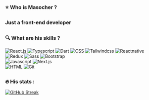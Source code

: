 ### :star: Who is Masocher ?
### Just a front-end developer

##

### :mag: What are his skills ?

<div id="badges">
  <img src="https://img.shields.io/badge/react.js-blue?style=for-the-badge&logo=react&logoColor=white" alt="React.js"/>
  <img src="https://img.shields.io/badge/typescript-blue?style=for-the-badge&logo=typescript&logoColor=white" alt="Typescript"/>
  <img src="https://img.shields.io/badge/dart-blue?style=for-the-badge&logo=dart&logoColor=white" alt="Dart"/>
  <img src="https://img.shields.io/badge/css3-blue?style=for-the-badge&logo=CSS3&logoColor=white" alt="CSS"/>
  <img src="https://img.shields.io/badge/tailwindcss-blue?style=for-the-badge&logo=tailwindcss&logoColor=white" alt="Tailwindcss"/>
    <img src="https://img.shields.io/badge/react.js-blue?style=for-the-badge&logo=react&logoColor=white" alt="Reactnative"/>
</div>

<div id="badges">
  <img src="https://img.shields.io/badge/redux-blueviolet?style=for-the-badge&logo=redux&logoColor=white" alt="Redux"/>
  <img src="https://img.shields.io/badge/sass-blueviolet?style=for-the-badge&logo=sass&logoColor=white" alt="Sass"/>
  <img src="https://img.shields.io/badge/bootstrap-blueviolet?style=for-the-badge&logo=bootstrap&logoColor=white" alt="Bootstrap"/>
</div>

<div id="badges">
  <img src="https://img.shields.io/badge/javascript-yellow?style=for-the-badge&logo=javascript&logoColor=white" alt="Javascript"/>
  <img src="https://img.shields.io/badge/next.js-yellow?style=for-the-badge&logo=next.js&logoColor=white" alt="Next.js"/>
</div>

<div id="badges">
  <img src="https://img.shields.io/badge/html5-red?style=for-the-badge&logo=html5&logoColor=white" alt="HTML"/>
  <img src="https://img.shields.io/badge/git-red?style=for-the-badge&logo=git&logoColor=white" alt="Git"/>
</div>

##

### :fire: His stats :

[![GitHub Streak](http://github-readme-streak-stats.herokuapp.com?user=masocher&theme=dark&background=000000)](https://github.com/Masocher)
